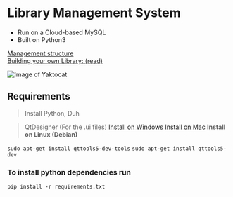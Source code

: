 # Library Management System

- Run on a Cloud-based MySQL
- Built on Python3

[Management structure](https://github.com/Midnight1938/Library-Management/blob/master/MgmntStr.md)
</br>
[Building your own Library: (read)](https://github.com/Midnight1938/Library-Management/blob/master/BuildSQL.md)

![Image of Yaktocat](https://octodex.github.com/images/yaktocat.png)

## Requirements

> Install Python, Duh

> QtDesigner (For the .ui files)
[Install on Windows](https://build-system.fman.io/static/public/files/Qt%20Designer%20Setup.exe)
[Install on Mac](https://build-system.fman.io/static/public/files/Qt%20Designer.dmg)
**Install on Linux (Debian)**

```sudo apt-get install qttools5-dev-tools```
```sudo apt-get install qttools5-dev```

### To install python dependencies run

```pip install -r requirements.txt```
